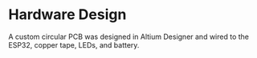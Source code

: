 # Hardware Design

A custom circular PCB was designed in Altium Designer and wired to the ESP32, copper tape, LEDs, and battery.
